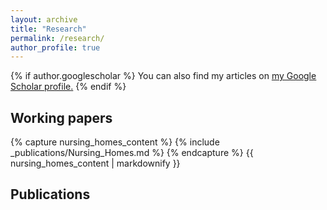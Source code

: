 ```yaml
---
layout: archive
title: "Research"
permalink: /research/
author_profile: true
---
```


{% if author.googlescholar %}
  You can also find my articles on <u><a href="{{author.googlescholar}}">my Google Scholar profile</a>.</u>
{% endif %}

Working papers
---

{% capture nursing_homes_content %}
{% include _publications/Nursing_Homes.md %}
{% endcapture %}
{{ nursing_homes_content | markdownify }}

Publications
---
